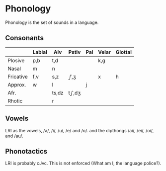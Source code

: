 # Phonology
Phonology is the set of sounds in a language.

## Consonants

|           | Labial |  Alv  |  Pstlv |  Pal | Velar | Glottal |
|:--------- | ------ | ----- | ------ | ---- | ----- | ------- |
| Plosive   |  p,b   |  t,d  |        |      |  k,g  |         |
| Nasal     |   m    |  n    |        |      |       |         |
| Fricative |  f,v   |  s,z  |  ഽ,ʒ   |      |   x   |   h     |
| Approx.   |   w    |  l    |        |  j   |       | |
| Afr.      |        | ts,dz | tഽ,dʒ  |      |       | |
| Rhotic    |        |   r   |        |      |       | |

## Vowels
LRI as the vowels, /a/, /i/, /u/, /e/ and /o/. and the dipthongs /ai/, /ei/, /oi/, and /au/.

## Phonotactics
LRI is probably cJvc. This is not enforced (What am I, the language police?).



